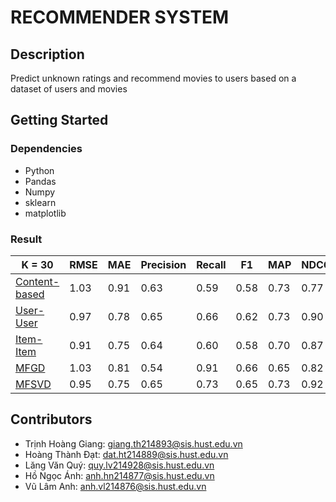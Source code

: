 # RECOMMENDER SYSTEM

## Description
Predict unknown ratings and recommend movies to users based on a dataset of users and movies


## Getting Started

### Dependencies
* Python
* Pandas
* Numpy
* sklearn
* matplotlib


### Result
| K = 30 | RMSE | MAE | Precision | Recall | F1 | MAP | NDCG |
| --- | --- | --- | --- | --- | --- | --- | --- |
| [Content-based](src/Content_based.ipynb) | 1.03 | 0.91 | 0.63 | 0.59 | 0.58 | 0.73 | 0.77 |
| [User-User](src/User_user_Collaborative.ipynb) | 0.97 | 0.78 | 0.65 | 0.66 | 0.62 | 0.73 | 0.90 |
| [Item-Item](src/Item_Item_ColaborativeFiltering.ipynb) |  0.91 | 0.75 | 0.64 | 0.60 | 0.58 | 0.70 | 0.87 |
| [MFGD](src/Matrix_Factorization_For_RS.ipynb) | 1.03 | 0.81 | 0.54 | 0.91 | 0.66 | 0.65 | 0.82 |
| [MFSVD](src/Matrix_Factorization_For_RS.ipynb) |  0.95 | 0.75 | 0.65 | 0.73 | 0.65 | 0.73 | 0.92 |


## Contributors
* Trịnh Hoàng Giang: giang.th214893@sis.hust.edu.vn
* Hoàng Thành Đạt: dat.ht214889@sis.hust.edu.vn
* Lăng Văn Quý: quy.lv214928@sis.hust.edu.vn
* Hồ Ngọc Ánh: anh.hn214877@sis.hust.edu.vn
* Vũ Lâm Anh: anh.vl214876@sis.hust.edu.vn
